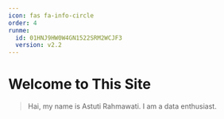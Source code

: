 ```yaml
---
icon: fas fa-info-circle
order: 4
runme:
  id: 01HNJ9HW0W4GN1522SRM2WCJF3
  version: v2.2
---
```


# Welcome to This Site

> Hai, my name is Astuti Rahmawati. I am a data enthusiast.
